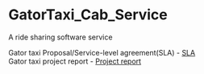 # GatorTaxi_Cab_Service
A ride sharing software service

Gator taxi Proposal/Service-level agreement(SLA) - [SLA](GatorTaxi_project_proposal.pdf) <br />
Gator taxi project report - [Project report](ADS_Programming_Report_Anirban_Deb.pdf)
